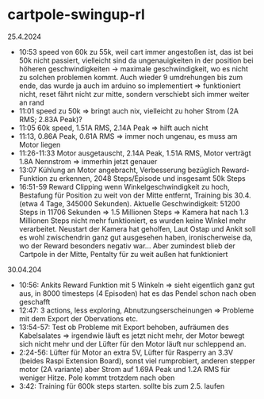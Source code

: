 # cartpole-swingup-rl

25.4.2024
- 10:53 speed von 60k zu 55k, weil cart immer angestoßen ist, das ist bei 50k nicht passiert, vielleicht sind da ungenauigkeiten in der position bei höheren geschwindigkeiten -> maximale geschwindigkeit, wo es nicht zu solchen problemen kommt. Auch wieder 9 umdrehungen bis zum ende, das wurde ja auch im arduino so implementiert => funktioniert nicht, reset fährt nicht zur mitte, sondern verschiebt sich immer weiter an rand
- 11:01 speed zu 50k => bringt auch nix, vielleicht zu hoher Strom (2A RMS; 2.83A Peak)?
- 11:05 60k speed, 1.51A RMS, 2.14A Peak => hilft auch nicht
- 11:13, 0.86A Peak, 0.61A RMS => immer noch ungenau, es muss am Motor liegen
- 11:26-11:33 Motor ausgetauscht, 2.14A Peak, 1.51A RMS, Motor verträgt 1.8A Nennstrom => immerhin jetzt genauer
- 13:07 Kühlung an Motor angebracht, Verbesserung bezüglich Reward-Funktion zu erkennen, 2048 Steps/Episode und insgesamt 50k Steps
- 16:51-59 Reward Clipping wenn Winkelgeschwindigkeit zu hoch, Bestafung für Position zu weit von der Mitte entfernt, Training bis 30.4. (etwa 4 Tage, 345000 Sekunden). Aktuelle Geschwindigkeit: 51200 Steps in 11706 Sekunden => 1.5 Millionen Steps => Kamera hat nach 1.3 Millionen Steps nicht mehr funktioniert, es wurden keine Winkel mehr verarbeitet. Neustart der Kamera hat geholfen, Laut Ostap und Ankit soll es wohl zwischendrin ganz gut ausgesehen haben, ironischerweise da, wo der Reward besonders negativ war... Aber zumindest blieb der Cartpole in der Mitte, Pentalty für zu weit außen hat funktioniert

30.04.204
- 10:56: Ankits Reward Funktion mit 5 Winkeln => sieht eigentlich ganz gut aus, in 8000 timesteps (4 Episoden) hat es das Pendel schon nach oben geschafft
- 12:47: 3 actions, less exploring, Abnutzungserscheinungen => Probleme mit dem Export der Obervations etc.
- 13:54-57: Test ob Probleme mit Export behoben, aufräumen des Kabelsalates => irgendwie läuft es jetzt nicht mehr, der Motor bewegt sich nicht mehr und der Lüfter für den Motor läuft nur schleppend an.
- 2:24-56: Lüfter für Motor an extra 5V, Lüfter für Rasperry an 3.3V (beides Raspi Extension Board), sonst viel rumprobiert, anderen stepper motor (2A variante) aber Strom auf 1.69A Peak und 1.2A RMS für weniger Hitze. Pole kommt trotzdem nach oben
- 3:42: Training für 600k steps starten. sollte bis zum 2.5. laufen
